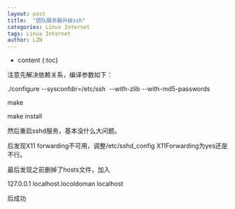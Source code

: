 ```yaml
---
layout: post
title:  "团队服务器升级ssh" 
categories: Linux Internet
tags: Linux Internet
author: LZN
---
```


* content
{:toc}

注意先解决依赖关系，编译参数如下：

./configure --sysconfdir=/etc/ssh  --with-zlib --with-md5-passwords

make

make install

然后重启sshd服务，基本没什么大问题。

后发现X11 forwarding不可用，调整/etc/sshd_config X11Forwarding为yes还是不行。

最后发现之前删掉了hosts文件，加入

127.0.0.1 localhost.locoldoman localhost

后成功